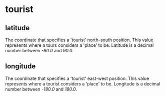 # tourist

## latitude
The coordinate that specifies a 'tourist' north–south position. This value represents where a tours considers a 'place' to be. Latitude is a decimal number between _-90.0_ and _90.0_.

## longitude
The coordinate that specifies a 'tourist' east-west position. This value represents where a tourist considers a 'place' to be. Longitude is a decimal number between _-180.0_ and _180.0_.
